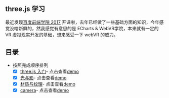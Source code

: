 ## three.js 学习

最近发现[百度前端学院 2017](http://ife.baidu.com/course/all) 开课啦，去年已经做了一些基础方面的知识，今年感觉没啥新鲜的，然我感觉有意思的是 ECharts & WebVR学院，本来就有一定的 VR 虚拟现实开发的基础，想来感受一下 webVR 的威力。

## 目录

- 按照完成顺序排列
  + [x] [three.js 入门](https://github.com/songjinzhong/Three.js/tree/master/three.js%E5%85%A5%E9%97%A8)- 点击查看[demo](https://songjinzhong.github.io/Three.js/three.js%E5%85%A5%E9%97%A8/index.html)
  + [x] [光与影](https://github.com/songjinzhong/Three.js/tree/master/%E5%85%89%E4%B8%8E%E5%BD%B1)- 点击查看[demo](https://songjinzhong.github.io/Three.js/%E5%85%89%E4%B8%8E%E5%BD%B1/index.html)
  + [x] [材质与纹理](https://github.com/songjinzhong/Three.js/tree/master/%E6%9D%90%E8%B4%A8%E4%B8%8E%E7%BA%B9%E7%90%86)- 点击查看[demo](https://songjinzhong.github.io/Three.js/%E6%9D%90%E8%B4%A8%E4%B8%8E%E7%BA%B9%E7%90%86/index.html)
  + [x] [camera](https://github.com/songjinzhong/Three.js/tree/master/camera)- 点击查看[demo](https://songjinzhong.github.io/Three.js/camera/index.html)
